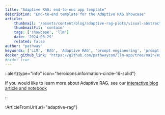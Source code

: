 ```yaml
---
title: "Adaptive RAG: end-to-end app template"
description: "End-to-end template for the Adaptive RAG showcase"
article:
    thumbnail: '/assets/content/blog/adaptive-rag-plots/visual-abstract.png'
    thumbnailFit: 'contain'
    tags: ['showcase', 'llm']
    date: '2024-03-29'
    related: false
author: "pathway"
keywords: ['LLM', 'RAG', 'Adaptive RAG', 'prompt engineering', 'prompt', 'explainability', 'docker']
docker_github_link: "https://github.com/pathwaycom/llm-app/tree/main/examples/pipelines/adaptive-rag"
#hide: true
---
```


::alert{type="info" icon="heroicons:information-circle-16-solid"}

If you would like to learn more about Adaptive RAG, see our [interactive blog article and notebook](/developers/templates/adaptive-rag)

::

:ArticleFromUrl{url="adaptive-rag"}
